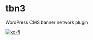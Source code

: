 # tbn3

WordPress CMS banner network plugin


[![ko-fi](https://ko-fi.com/img/githubbutton_sm.svg)](https://ko-fi.com/L3L5LJ3TB)
